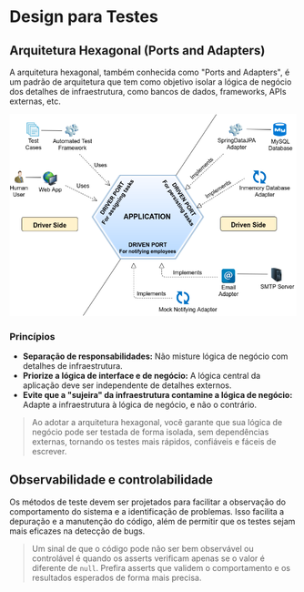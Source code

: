 # Design para Testes

## Arquitetura Hexagonal (Ports and Adapters)

A arquitetura hexagonal, também conhecida como "Ports and Adapters", é um padrão de arquitetura que tem como objetivo isolar a lógica de negócio dos detalhes de infraestrutura, como bancos de dados, frameworks, APIs externas, etc.

![alt text](image-2.png)

### Princípios

- **Separação de responsabilidades:** Não misture lógica de negócio com detalhes de infraestrutura.
- **Priorize a lógica de interface e de negócio:** A lógica central da aplicação deve ser independente de detalhes externos.
- **Evite que a "sujeira" da infraestrutura contamine a lógica de negócio:** Adapte a infraestrutura à lógica de negócio, e não o contrário.

> Ao adotar a arquitetura hexagonal, você garante que sua lógica de negócio pode ser testada de forma isolada, sem dependências externas, tornando os testes mais rápidos, confiáveis e fáceis de escrever.

## Observabilidade e controlabilidade

Os métodos de teste devem ser projetados para facilitar a observação do comportamento do sistema e a identificação de problemas. Isso facilita a depuração e a manutenção do código, além de permitir que os testes sejam mais eficazes na detecção de bugs.

> Um sinal de que o código pode não ser bem observável ou controlável é quando os asserts verificam apenas se o valor é diferente de `null`. Prefira asserts que validem o comportamento e os resultados esperados de forma mais precisa.
